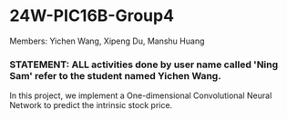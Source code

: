 
# 24W-PIC16B-Group4
Members: Yichen Wang, Xipeng Du, Manshu Huang 

### **STATEMENT: ALL activities done by user name called 'Ning Sam' refer to the student named Yichen Wang.**

In this project, we implement a One-dimensional Convolutional Neural Network to predict the intrinsic stock price.

